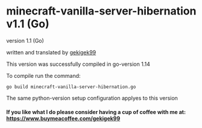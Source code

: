# minecraft-vanilla-server-hibernation v1.1 (Go)
version 1.1 (Go)

written and translated by [gekigek99](https://github.com/gekigek99/minecraft-vanilla-server-hibernation)<br/>

This version was successfully compiled in go-version 1.14

To compile run the command:
```
go build minecraft-vanilla-server-hibernation.go
```
The same python-version setup configuration applyes to this version

#### If you like what I do please consider having a cup of coffee with me at: https://www.buymeacoffee.com/gekigek99
